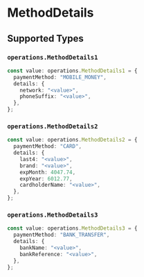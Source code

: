# MethodDetails


## Supported Types

### `operations.MethodDetails1`

```typescript
const value: operations.MethodDetails1 = {
  paymentMethod: "MOBILE_MONEY",
  details: {
    network: "<value>",
    phoneSuffix: "<value>",
  },
};
```

### `operations.MethodDetails2`

```typescript
const value: operations.MethodDetails2 = {
  paymentMethod: "CARD",
  details: {
    last4: "<value>",
    brand: "<value>",
    expMonth: 4047.74,
    expYear: 6012.77,
    cardholderName: "<value>",
  },
};
```

### `operations.MethodDetails3`

```typescript
const value: operations.MethodDetails3 = {
  paymentMethod: "BANK_TRANSFER",
  details: {
    bankName: "<value>",
    bankReference: "<value>",
  },
};
```

